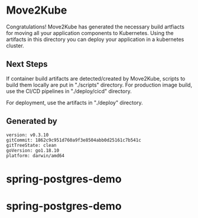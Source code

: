 # Move2Kube

Congratulations! Move2Kube has generated the necessary build artfiacts for moving all your application components to Kubernetes. Using the artifacts in this directory you can deploy your application in a kubernetes cluster.

## Next Steps

If container build artifacts are detected/created by Move2Kube, scripts to build them locally are put in "./scripts" directory. For production image build, use the CI/CD pipelines in "./deploy/cicd" directory.

For deployment, use the artifacts in "./deploy" directory.

## Generated by

```
version: v0.3.10
gitCommit: 1862c9c951d760a9f3e8504abb0d25161c7b541c
gitTreeState: clean
goVersion: go1.18.10
platform: darwin/amd64
```
# spring-postgres-demo
# spring-postgres-demo
